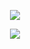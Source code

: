 <div align=center>

  <!--img src="https://github-readme-stats.vercel.app/api?username=rodrigomardonesalvarez&show_icons=true&theme=synthwave&hide=stars,issues"/><br-->


  <a href=""> <img align="center" src="https://github-readme-stats-sigma-five.vercel.app/api/top-langs/?username=RodrigoMardonesAlvarez&theme=synthwave&line_height=40&hide=css&layout=compact"/> </a> <br>



  <img src="https://github-readme-streak-stats.herokuapp.com/?user=RodrigoMardonesAlvarez&theme=synthwave&layout=compact"/>
</div>
